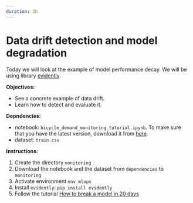 ```yaml
---
duration: 3h
---
```


# Data drift detection and model degradation

Today we will look at the example of model performance decay. We will be using library [evidently](https://evidentlyai.com/).

**Objectives:**

- See a concrete example of data drift.
- Learn how to detect and evaluate it.

**Depndencies:**

- notebook: `bicycle_demand_monitoring_tutorial.ipynb`. To make sure that you have the latest version, download it from [here](https://github.com/evidentlyai/evidently/blob/main/examples/data_stories/bicycle_demand_monitoring.ipynb).
- dataset: `train.csv`

**Instructions:**

1. Create the directory `monitoring`
2. Download the notebook and the dataset from `dependencies` to `monitoring`
3. Activate environment `env_mlops`
4. Install `evidently`: `pip install evidently`
5. Follow the tutorial [How to break a model in 20 days](https://evidentlyai.com/blog/tutorial-1-model-analytics-in-production)
